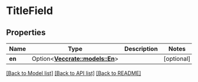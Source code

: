 # TitleField

## Properties

Name | Type | Description | Notes
------------ | ------------- | ------------- | -------------
**en** | Option<[**Vec<crate::models::En>**](En.md)> |  | [optional]

[[Back to Model list]](../README.md#documentation-for-models) [[Back to API list]](../README.md#documentation-for-api-endpoints) [[Back to README]](../README.md)


